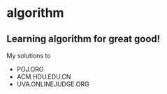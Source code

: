 algorithm
=========

Learning algorithm for great good!
-
My solutions to

- POJ.ORG
- ACM.HDU.EDU.CN
- UVA.ONLINEJUDGE.ORG


